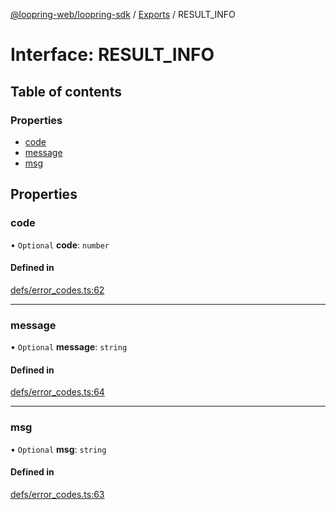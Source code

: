 [@loopring-web/loopring-sdk](../README.md) / [Exports](../modules.md) / RESULT\_INFO

# Interface: RESULT\_INFO

## Table of contents

### Properties

- [code](RESULT_INFO.md#code)
- [message](RESULT_INFO.md#message)
- [msg](RESULT_INFO.md#msg)

## Properties

### code

• `Optional` **code**: `number`

#### Defined in

[defs/error_codes.ts:62](https://github.com/Loopring/loopring_sdk/blob/538bd47/src/defs/error_codes.ts#L62)

___

### message

• `Optional` **message**: `string`

#### Defined in

[defs/error_codes.ts:64](https://github.com/Loopring/loopring_sdk/blob/538bd47/src/defs/error_codes.ts#L64)

___

### msg

• `Optional` **msg**: `string`

#### Defined in

[defs/error_codes.ts:63](https://github.com/Loopring/loopring_sdk/blob/538bd47/src/defs/error_codes.ts#L63)
